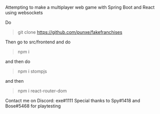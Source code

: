 Attempting to make a multiplayer web game with Spring Boot and React using websockets

Do
>git clone https://github.com/punxe/fakefranchises

Then go to src/frontend and do
>npm i

and then do

>npm i stompjs

and then 

> npm i react-router-dom

Contact me on Discord: exe#1111
Special thanks to Spy#1418 and Bose#5468 for playtesting

